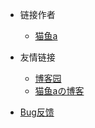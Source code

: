 <!-- _navbar.md -->

* 链接作者  
  * [猫鱼a](tencent://AddContant/?fromId=45&fronSubId=1&subcmd=all&uin=3611198191&website=www.oicqzone.com)

* 友情链接
  * [博客园](https://www.cnblogs.com/)
  * [猫鱼aの博客](https://aurzex.top)
* [Bug反馈](mailto:Aumiao@qaurzex.top)
